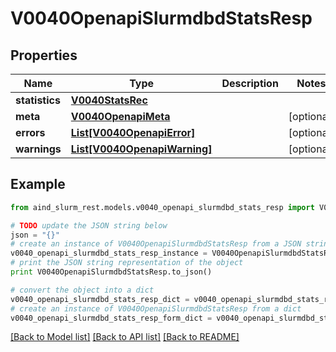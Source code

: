 # V0040OpenapiSlurmdbdStatsResp


## Properties

Name | Type | Description | Notes
------------ | ------------- | ------------- | -------------
**statistics** | [**V0040StatsRec**](V0040StatsRec.md) |  | 
**meta** | [**V0040OpenapiMeta**](V0040OpenapiMeta.md) |  | [optional] 
**errors** | [**List[V0040OpenapiError]**](V0040OpenapiError.md) |  | [optional] 
**warnings** | [**List[V0040OpenapiWarning]**](V0040OpenapiWarning.md) |  | [optional] 

## Example

```python
from aind_slurm_rest.models.v0040_openapi_slurmdbd_stats_resp import V0040OpenapiSlurmdbdStatsResp

# TODO update the JSON string below
json = "{}"
# create an instance of V0040OpenapiSlurmdbdStatsResp from a JSON string
v0040_openapi_slurmdbd_stats_resp_instance = V0040OpenapiSlurmdbdStatsResp.from_json(json)
# print the JSON string representation of the object
print V0040OpenapiSlurmdbdStatsResp.to_json()

# convert the object into a dict
v0040_openapi_slurmdbd_stats_resp_dict = v0040_openapi_slurmdbd_stats_resp_instance.to_dict()
# create an instance of V0040OpenapiSlurmdbdStatsResp from a dict
v0040_openapi_slurmdbd_stats_resp_form_dict = v0040_openapi_slurmdbd_stats_resp.from_dict(v0040_openapi_slurmdbd_stats_resp_dict)
```
[[Back to Model list]](../README.md#documentation-for-models) [[Back to API list]](../README.md#documentation-for-api-endpoints) [[Back to README]](../README.md)


